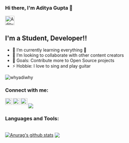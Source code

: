 ### Hi there, I'm Aditya Gupta 👋<a href="https://dev.to/whyadiwhy">
  <img src="https://d2fltix0v2e0sb.cloudfront.net/dev-badge.svg" alt="Aditya Gupta's DEV Profile" height="30" width="30">
</a>

## I'm a Student, Developer!!

- 🌱 I’m currently learning everything 🤣
- 👯 I’m looking to collaborate with other content creators
- 🥅 Goals: Contribute more to Open Source projects
- ⚡ Hobbie: I love to sing and play guitar 
<p align="left"> <img src="https://komarev.com/ghpvc/?username=whyadiwhy&label=Profile%20views&color=0e75b6&style=flat" alt="whyadiwhy" /> </p>

### Connect with me:
[<img align="left" alt="codeSTACKr | Twitter" width="22px" src="https://cdn.jsdelivr.net/npm/simple-icons@v3/icons/twitter.svg" />][twitter]
[<img align="left" alt="Aditya | LinkedIn" width="22px" src="https://cdn.jsdelivr.net/npm/simple-icons@v3/icons/linkedin.svg" />][linkedin]
[<img align="left" alt="_whyadiwhy | Instagram" width="22px" src="https://cdn.jsdelivr.net/npm/simple-icons@v3/icons/instagram.svg" />][instagram]

<br />


<img align="center" src="https://github-readme-streak-stats.herokuapp.com/?user=whyadiwhy&theme=radical&custom_title=streak-stats&hide_border=true&layout=compactl"/>

<br />

### Languages and Tools:

<br />
 <a href="https://github.com/anuraghazra/github-readme-stats"><img align="center" src="https://github-readme-stats.vercel.app/api?username=whyadiwhy&show_icons=true&include_all_commits=true&theme=dark&hide_border=true" alt="Anurag's github stats" /></a>
<a href="https://github.com/whyadiwhy/github-readme-stats">
  <!-- Change the `github-readme-stats.anuraghazra1.vercel.app` to `github-readme-stats.vercel.app`  -->
  <img align="center" src="https://github-readme-stats.anuraghazra1.vercel.app/api/top-langs/?username=whyadiwhy&layout=compact&theme=radical" />
</a>
<a href="https://dev.to/whyadiwhy">
  <i class="fab fa-dev" title="whyadiwhy's DEV Profile"></i>
</a>
<br />

[website]: https://padhelikhelog.co.com
[twitter]: https://twitter.com/ADITYAG11773774
[instagram]: https://instagram.com/_whyadiwhy
[linkedin]: https://www.linkedin.com/in/aditya-gupta-638bb7147


